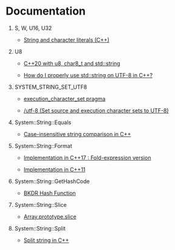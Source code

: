 # Documentation

1. S, W, U16, U32

    * [String and character literals (C++)](https://learn.microsoft.com/en-us/cpp/cpp/string-and-character-literals-cpp?view=msvc-170)

1. U8

    * [C++20 with u8, char8_t and std::string](https://stackoverflow.com/questions/56833000/c20-with-u8-char8-t-and-stdstring)

    * [How do I properly use std::string on UTF-8 in C++?](https://stackoverflow.com/questions/50403342/how-do-i-properly-use-stdstring-on-utf-8-in-c)

1. SYSTEM_STRING_SET_UTF8

    * [execution_character_set pragma](https://learn.microsoft.com/en-us/cpp/preprocessor/execution-character-set?view=msvc-170)

    * [/utf-8 (Set source and execution character sets to UTF-8)](https://learn.microsoft.com/en-us/cpp/build/reference/utf-8-set-source-and-executable-character-sets-to-utf-8?view=msvc-170)

1. System::String::Equals

    * [Case-insensitive string comparison in C++](https://stackoverflow.com/questions/11635/case-insensitive-string-comparison-in-c)

1. System::String::Format

    * [Implementation in C++17 : Fold-expression version](https://codereview.stackexchange.com/questions/269425/implementing-stdformat)

    * [Implementation in C++11](https://www.cnblogs.com/qicosmos/p/4325949.html)

1. System::String::GetHashCode

    * [BKDR Hash Function](https://byvoid.com/zhs/blog/string-hash-compare/)

1. System::String::Slice

    * [Array.prototype.slice](https://developer.mozilla.org/en-US/docs/Web/JavaScript/Reference/Global_Objects/Array/slice)

1. System::String::Split

    * [Split string in C++](https://stackoverflow.com/questions/14265581/parse-split-a-string-in-c-using-string-delimiter-standard-c)